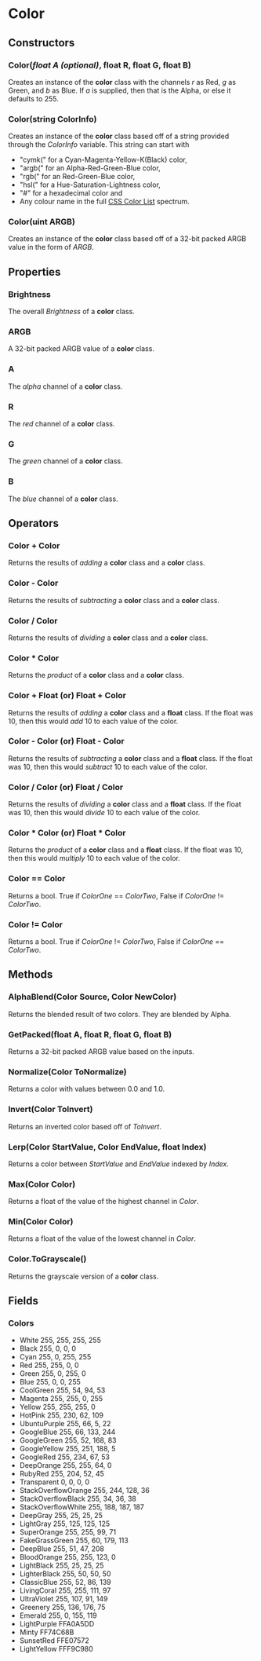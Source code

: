 # Color
## Constructors
### Color(*float A (optional)*, float R, float G, float B)
Creates an instance of the **color** class with the channels *r* as Red, *g* as Green, and *b* as Blue. If *a* is supplied, then that is the Alpha, or else it defaults to 255.

### Color(string ColorInfo)
Creates an instance of the **color** class based off of a string provided through the *ColorInfo* variable. This string can start with 
* "cymk(" for a Cyan-Magenta-Yellow-K(Black) color, 
* "argb(" for an Alpha-Red-Green-Blue color, 
* "rgb(" for an Red-Green-Blue color, 
* "hsl(" for a Hue-Saturation-Lightness color,
* "#" for a hexadecimal color and
* Any colour name in the full [CSS Color List](https://www.w3.org/wiki/CSS/Properties/color/keywords) spectrum.

### Color(uint ARGB)
Creates an instance of the **color** class based off of a 32-bit packed ARGB value in the form of *ARGB*.

## Properties
### Brightness
The overall *Brightness* of a **color** class.

### ARGB
A 32-bit packed ARGB value of a **color** class.

### A
The *alpha* channel of a **color** class.

### R
The *red* channel of a **color** class.

### G
The *green* channel of a **color** class.

### B
The *blue* channel of a **color** class.

## Operators
### Color + Color
Returns the results of *adding* a **color** class and a **color** class.

### Color - Color
Returns the results of *subtracting* a **color** class and a **color** class.

### Color / Color
Returns the results of *dividing* a **color** class and a **color** class.

### Color * Color
Returns the *product* of a **color** class and a **color** class.

### Color + Float (or) Float + Color
Returns the results of *adding* a **color** class and a **float** class. If the float was 10, then this would *add* 10 to each value of the color.

### Color - Color (or) Float - Color
Returns the results of *subtracting* a **color** class and a **float** class. If the float was 10, then this would *subtract* 10 to each value of the color.

### Color / Color (or) Float / Color
Returns the results of *dividing* a **color** class and a **float** class. If the float was 10, then this would *divide* 10 to each value of the color.

### Color * Color (or) Float * Color
Returns the *product* of a **color** class and a **float** class. If the float was 10, then this would *multiply* 10 to each value of the color.

### Color == Color
Returns a bool. True if *ColorOne* == *ColorTwo*, False if *ColorOne* != *ColorTwo*.

### Color != Color
Returns a bool. True if *ColorOne* != *ColorTwo*, False if *ColorOne* == *ColorTwo*.

## Methods
### AlphaBlend(Color Source, Color NewColor)
Returns the blended result of two colors. They are blended by Alpha.

### GetPacked(float A, float R, float G, float B)
Returns a 32-bit packed ARGB value based on the inputs.

### Normalize(Color ToNormalize)
Returns a color with values between 0.0 and 1.0.

### Invert(Color ToInvert)
Returns an inverted color based off of *ToInvert*.

### Lerp(Color StartValue, Color EndValue, float Index)
Returns a color between _StartValue_ and _EndValue_ indexed by _Index_.

### Max(Color Color)
Returns a float of the value of the highest channel in *Color*.

### Min(Color Color)
Returns a float of the value of the lowest channel in *Color*.

### Color.ToGrayscale()
Returns the grayscale version of a **color** class.

## Fields
### Colors
* White 255, 255, 255, 255
* Black 255, 0, 0, 0
* Cyan 255, 0, 255, 255
* Red 255, 255, 0, 0
* Green 255, 0, 255, 0
* Blue 255, 0, 0, 255
* CoolGreen 255, 54, 94, 53
* Magenta 255, 255, 0, 255
* Yellow 255, 255, 255, 0
* HotPink 255, 230, 62, 109
* UbuntuPurple 255, 66, 5, 22
* GoogleBlue 255, 66, 133, 244
* GoogleGreen 255, 52, 168, 83
* GoogleYellow 255, 251, 188, 5
* GoogleRed 255, 234, 67, 53
* DeepOrange 255, 255, 64, 0
* RubyRed 255, 204, 52, 45
* Transparent 0, 0, 0, 0
* StackOverflowOrange 255, 244, 128, 36
* StackOverflowBlack 255, 34, 36, 38
* StackOverflowWhite 255, 188, 187, 187
* DeepGray 255, 25, 25, 25
* LightGray 255, 125, 125, 125
* SuperOrange 255, 255, 99, 71
* FakeGrassGreen 255, 60, 179, 113
* DeepBlue 255, 51, 47, 208
* BloodOrange 255, 255, 123, 0
* LightBlack 255, 25, 25, 25
* LighterBlack 255, 50, 50, 50
* ClassicBlue 255, 52, 86, 139
* LivingCoral 255, 255, 111, 97
* UltraViolet 255, 107, 91, 149
* Greenery 255, 136, 176, 75
* Emerald 255, 0, 155, 119
* LightPurple FFA0A5DD
* Minty FF74C68B
* SunsetRed FFE07572
* LightYellow FFF9C980

